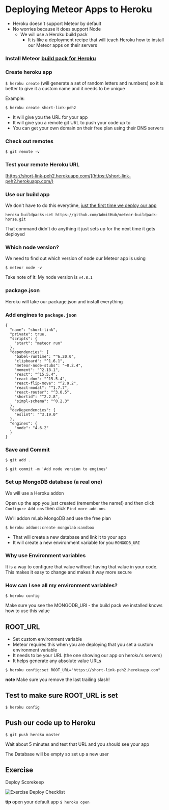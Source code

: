 # Deploying Meteor Apps to Heroku
* Heroku doesn't support Meteor by default
* No worries because it does support Node
    - We will use a Heroku build pack
        + It is like a deployment recipe that will teach Heroku how to install our Meteor apps on their servers

### Install Meteor [build pack for Heroku](https://github.com/AdmitHub/meteor-buildpack-horse)

### Create heroku app
`$ heroku create` (will generate a set of random letters and numbers) so it is better to give it a custom name and it needs to be unique

Example:

`$ heroku create short-link-peh2`

* It will give you the URL for your app
* It will give you a remote git URL to push your code up to
* You can get your own domain on their free plan using their DNS servers

### Check out remotes
`$ git remote -v`

### Test your remote Heroku URL
[https://short-link-peh2.herokuapp.com/](https://short-link-peh2.herokuapp.com/)

### Use our build app
We don't have to do this everytime, <u>just the first time we deploy our app</u>

`heroku buildpacks:set https://github.com/AdmitHub/meteor-buildpack-horse.git`

That command didn't do anything it just sets up for the next time it gets deployed

### Which node version?
We need to find out which version of node our Meteor app is using

`$ meteor node -v`

Take note of it: My node version is `v4.8.1`

### package.json
Heroku will take our package.json and install everything

### Add engines to `package.json`
```
{
  "name": "short-link",
  "private": true,
  "scripts": {
    "start": "meteor run"
  },
  "dependencies": {
    "babel-runtime": "^6.20.0",
    "clipboard": "^1.6.1",
    "meteor-node-stubs": "~0.2.4",
    "moment": "^2.18.1",
    "react": "^15.5.4",
    "react-dom": "^15.5.4",
    "react-flip-move": "^2.9.2",
    "react-modal": "^1.7.7",
    "react-router": "^3.0.5",
    "shortid": "^2.2.8",
    "simpl-schema": "^0.2.3"
  },
  "devDependencies": {
    "eslint": "^3.19.0"
  },
  "engines": {
    "node": "4.6.2"
  }
}
```

### Save and Commit
`$ git add .`

`$ git commit -m 'Add node version to engines'`

### Set up MongoDB database (a real one)
We will use a Heroku addon

Open up the app you just created (remember the name!) and then click `Configure Add-ons` then click `Find more add-ons`

We'll addon mLab MongoDB and use the free plan

`$ heroku addons:create mongolab:sandbox`

* That will create a new database and link it to your app
* It will create a new environment variable for you `MONGODB_URI`

### Why use Environment variables
It is a way to configure that value without having that value in your code. This makes it easy to change and makes it way more secure

### How can I see all my environment variables?
`$ heroku config`

Make sure you see the MONGODB_URI - the build pack we installed knows how to use this value

## ROOT_URL
* Set custom environment variable
* Meteor requires this when you are deploying that you set a custom environment variable
* It needs to be your URL (the one showing our app on heroku's servers)
* It helps generate any absolute value URLs

`$ heroku config:set ROOT_URL="https://short-link-peh2.herokuapp.com"`

**note** Make sure you remove the last trailing slash!

## Test to make sure ROOT_URL is set
`$ heroku config`

## Push our code up to Heroku
`$ git push heroku master`

Wait about 5 minutes and test that URL and you should see your app

The Database will be empty so set up a new user

## Exercise
Deploy Scorekeep

![Exercise Deploy Checklist](https://i.imgur.com/U1vIOkd.png)

**tip** open your default app `$ heroku open`

